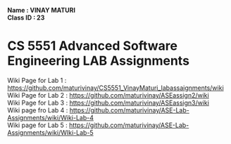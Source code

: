 **Name : VINAY MATURI**  
**Class ID : 23**  

# CS 5551 Advanced Software Engineering LAB Assignments   
Wiki Page for Lab 1 : https://github.com/maturivinay/CS5551_VinayMaturi_labassaignments/wiki  
Wiki Page for Lab 2 : https://github.com/maturivinay/ASEassign2/wiki   
Wiki Page for Lab 3 : https://github.com/maturivinay/ASEassign3/wiki  
Wiki page fro Lab 4 : https://github.com/maturivinay/ASE-Lab-Assignments/wiki/Wiki-Lab-4    
Wiki page for Lab 5 : https://github.com/maturivinay/ASE-Lab-Assignments/wiki/WIki-Lab-5
